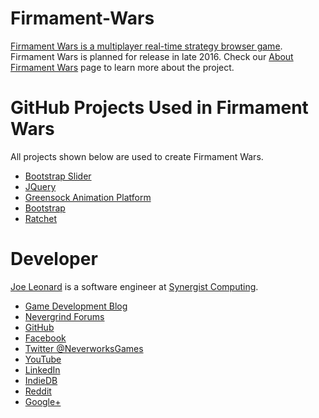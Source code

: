 # Firmament-Wars
[Firmament Wars is a multiplayer real-time strategy browser game](https://nevergrind.com/games/firmament-wars). Firmament Wars is planned for release in late 2016. Check our [About Firmament Wars](https://nevergrind.com/blog/about-firmament-wars/) page to learn more about the project.

# GitHub Projects Used in Firmament Wars

All projects shown below are used to create Firmament Wars.

* [Bootstrap Slider](https://github.com/seiyria/bootstrap-slider)
* [JQuery](https://github.com/jquery/jquery)
* [Greensock Animation Platform](https://github.com/greensock/GreenSock-JS)
* [Bootstrap](https://github.com/twbs/bootstrap)
* [Ratchet](https://github.com/ratchetphp/Ratchet)

# Developer

[Joe Leonard](https://www.linkedin.com/in/joseph-leonard-78b56287) is a software engineer at [Synergist Computing](https://www.linkedin.com/company/synergist-computing).
* [Game Development Blog](https://nevergrind.com/blog)
* [Nevergrind Forums](https://nevergrind.com/forums)
* [GitHub](https://github.com/Maelfyn)
* [Facebook](https://www.facebook.com/neverworksgames)
* [Twitter @NeverworksGames](https://twitter.com/neverworksgames)
* [YouTube](https://www.youtube.com/user/Maelfyn)
* [LinkedIn](https://www.linkedin.com/company/neverworks-games-llc)
* [IndieDB](http://www.indiedb.com/games/firmament-wars)
* [Reddit](https://www.reddit.com/r/firmamentwars)
* [Google+](https://plus.google.com/+Maelfyn)
